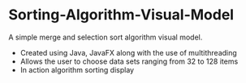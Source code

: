 # Sorting-Algorithm-Visual-Model
A simple merge and selection sort algorithm visual model.
- Created using Java, JavaFX along with the use of multithreading
- Allows the user to choose data sets ranging from 32 to 128 items
- In action algorithm sorting display
